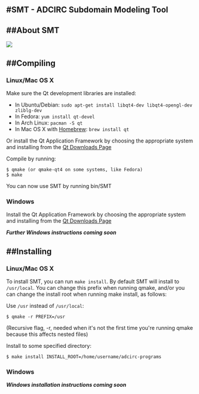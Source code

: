 #SMT - ADCIRC Subdomain Modeling Tool
-------------------------------------------------------------------------------

##About SMT
-------------------------------------------------------------------------------
![](https://github.com/atdyer/SMT/blob/master/images/quadtree.png)


##Compiling
-------------------------------------------------------------------------------

### Linux/Mac OS X

Make sure the Qt development libraries are installed:

* In Ubuntu/Debian: `sudo apt-get install libqt4-dev libqt4-opengl-dev zliblg-dev`
* In Fedora:        `yum install qt-devel`
* In Arch Linux:    `pacman -S qt`
* In Mac OS X with [Homebrew](http://mxcl.github.io/homebrew/): `brew install qt`

Or install the Qt Application Framework by choosing the appropriate system
and installing from the [Qt Downloads Page](http://qt-project.org/downloads)

Compile by running:

    $ qmake (or qmake-qt4 on some systems, like Fedora)
    $ make

You can now use SMT by running bin/SMT

### Windows

Install the Qt Application Framework by choosing the appropriate system
and installing from the [Qt Downloads Page](http://qt-project.org/downloads) 

***Further Windows instructions coming soon***

  
##Installing
---------------------------------------------------

### Linux/Mac OS X

To install SMT, you can run `make install`. By default SMT will install
to `/usr/local`. You can change this prefix when running qmake, and/or you can
change the install root when running make install, as follows:

Use `/usr` instead of `/usr/local`:

    $ qmake -r PREFIX=/usr
  
(Recursive flag, -r, needed when it's not the first time you're running qmake
because this affects nested files)

Install to some specified directory:

    $ make install INSTALL_ROOT=/home/username/adcirc-programs
    
### Windows

***Windows installation instructions coming soon***

